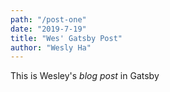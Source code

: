 ```yaml
---
path: "/post-one"
date: "2019-7-19"
title: "Wes' Gatsby Post"
author: "Wesly Ha"
---
```


This is Wesley's *blog post* in Gatsby